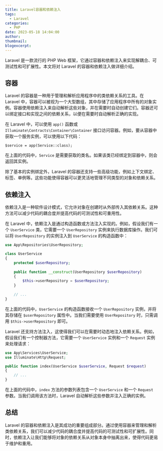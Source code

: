 ```yaml
---
title: Laravel容器和依赖注入
tags:
  - Laravel
categories:
  - PHP
date: 2023-05-18 14:04:00
author:
thumbnail:
blogexcerpt:
---
```

Laravel 是一款流行的 PHP Web 框架，它通过容器和依赖注入来实现解耦合、可测试性和可扩展性。本文将对 Laravel 的容器和依赖注入做详细介绍。

## 容器

Laravel 的容器是一种用于管理和解析应用程序中的类依赖关系的工具。在 Laravel 中，容器可以被视为一个大型数组，其中存储了应用程序中所有的对象实例。容器使用依赖注入来自动解析这些对象，并在需要时自动创建它们。容器还可以绑定接口和实现之间的依赖关系，以便在需要时自动解析正确的实现。

在 Laravel 中，可以使用 `app()` 函数或 `Illuminate\Contracts\Container\Container` 接口访问容器。例如，要从容器中获取一个服务实例，可以使用以下代码：

```
$service = app(Service::class);
```

在上面的代码中，`Service` 是需要获取的类名。如果该类已经绑定到容器中，则会返回其实例。

除了基本的实例绑定外，Laravel 的容器还支持一些高级功能，例如上下文绑定、标签、单例等。这些功能使得容器可以更灵活地管理不同类型的对象和依赖关系。

## 依赖注入

依赖注入是一种软件设计模式，它允许对象在创建时从外部传入其依赖关系。这种方法可以减少代码的耦合度并提高代码的可测试性和可重用性。

在 Laravel 中，依赖注入是通过构造函数或方法注入实现的。例如，假设我们有一个 `UserService` 类，它需要一个 `UserRepository` 实例来执行数据库操作。我们可以将 `UserRepository` 的实例注入到 `UserService` 的构造函数中：

```php
use App\Repositories\UserRepository;

class UserService
{
    protected $userRepository;
    
    public function __construct(UserRepository $userRepository)
    {
        $this->userRepository = $userRepository;
    }
    
    // ...
}
```

在上面的代码中，`UserService` 的构造函数接收一个 `UserRepository` 实例，并将其存储在 `$userRepository` 属性中。当我们需要使用 `UserRepository` 时，只需调用 `$this->userRepository` 即可。

Laravel 还支持方法注入，这使得我们可以在需要时动态地注入依赖关系。例如，假设我们有一个控制器方法，它需要一个 `UserService` 实例和一个 `Request` 实例来处理请求：

```php
use App\Services\UserService;
use Illuminate\Http\Request;

public function index(UserService $userService, Request $request)
{
    // ...
}
```

在上面的代码中，`index` 方法的参数列表包含一个 `UserService` 和一个 `Request` 参数。当我们调用该方法时，Laravel 自动解析这些参数并注入正确的实例。

## 总结

Laravel 的容器和依赖注入是其成功的重要组成部分。通过使用容器来管理和解析类依赖关系，我们可以减少代码的耦合度并提高代码的可测试性和可扩展性。同时，依赖注入让我们能够将对象的依赖关系从对象本身中抽离出来，使得代码更易于维护和重用。
